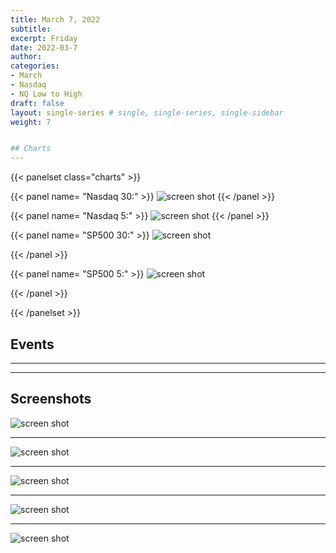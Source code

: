 ```yaml
---
title: March 7, 2022
subtitle: 
excerpt: Friday
date: 2022-03-7
author: 
categories:
- March
- Nasdaq
- NQ Low to High
draft: false
layout: single-series # single, single-series, single-sidebar
weight: 7


## Charts
---
```


{{< panelset class="charts" >}}

{{< panel name= "Nasdaq 30:" >}}
 ![screen shot](20220318_000121.png)
{{< /panel >}}

{{< panel name= "Nasdaq 5:" >}}
 ![screen shot](20220319_000169.png)
{{< /panel >}}

{{< panel name= "SP500 30:" >}}
![screen shot](20220318_000134.png)
 
{{< /panel >}}

{{< panel name= "SP500 5:" >}}
![screen shot](20220318_000152.png)
  
{{< /panel >}}

{{< /panelset >}}



## Events
---



---

## Screenshots



![screen shot](20220307_000060.png)


---



![screen shot](20220307_000061.png)

---



![screen shot](20220307_000062.png)

---



![screen shot](20220307_000063.png)

---



![screen shot](20220307_000064.png)